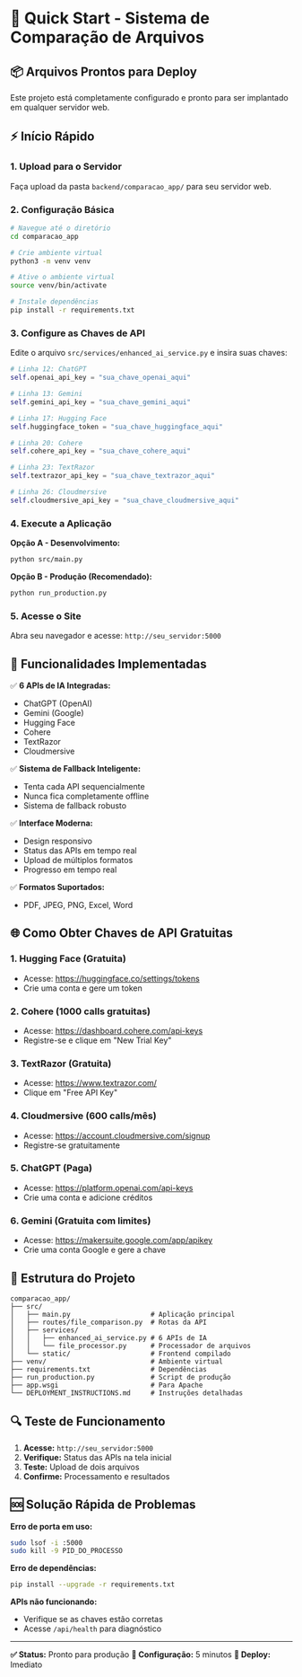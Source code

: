 # 🚀 Quick Start - Sistema de Comparação de Arquivos

## 📦 **Arquivos Prontos para Deploy**

Este projeto está completamente configurado e pronto para ser implantado em qualquer servidor web.

## ⚡ **Início Rápido**

### **1. Upload para o Servidor**
Faça upload da pasta `backend/comparacao_app/` para seu servidor web.

### **2. Configuração Básica**
```bash
# Navegue até o diretório
cd comparacao_app

# Crie ambiente virtual
python3 -m venv venv

# Ative o ambiente virtual
source venv/bin/activate

# Instale dependências
pip install -r requirements.txt
```

### **3. Configure as Chaves de API**
Edite o arquivo `src/services/enhanced_ai_service.py` e insira suas chaves:

```python
# Linha 12: ChatGPT
self.openai_api_key = "sua_chave_openai_aqui"

# Linha 13: Gemini
self.gemini_api_key = "sua_chave_gemini_aqui"

# Linha 17: Hugging Face
self.huggingface_token = "sua_chave_huggingface_aqui"

# Linha 20: Cohere
self.cohere_api_key = "sua_chave_cohere_aqui"

# Linha 23: TextRazor
self.textrazor_api_key = "sua_chave_textrazor_aqui"

# Linha 26: Cloudmersive
self.cloudmersive_api_key = "sua_chave_cloudmersive_aqui"
```

### **4. Execute a Aplicação**

**Opção A - Desenvolvimento:**
```bash
python src/main.py
```

**Opção B - Produção (Recomendado):**
```bash
python run_production.py
```

### **5. Acesse o Site**
Abra seu navegador e acesse: `http://seu_servidor:5000`

## 🔧 **Funcionalidades Implementadas**

✅ **6 APIs de IA Integradas:**
- ChatGPT (OpenAI)
- Gemini (Google)
- Hugging Face
- Cohere
- TextRazor
- Cloudmersive

✅ **Sistema de Fallback Inteligente:**
- Tenta cada API sequencialmente
- Nunca fica completamente offline
- Sistema de fallback robusto

✅ **Interface Moderna:**
- Design responsivo
- Status das APIs em tempo real
- Upload de múltiplos formatos
- Progresso em tempo real

✅ **Formatos Suportados:**
- PDF, JPEG, PNG, Excel, Word

## 🌐 **Como Obter Chaves de API Gratuitas**

### **1. Hugging Face (Gratuita)**
- Acesse: https://huggingface.co/settings/tokens
- Crie uma conta e gere um token

### **2. Cohere (1000 calls gratuitas)**
- Acesse: https://dashboard.cohere.com/api-keys
- Registre-se e clique em "New Trial Key"

### **3. TextRazor (Gratuita)**
- Acesse: https://www.textrazor.com/
- Clique em "Free API Key"

### **4. Cloudmersive (600 calls/mês)**
- Acesse: https://account.cloudmersive.com/signup
- Registre-se gratuitamente

### **5. ChatGPT (Paga)**
- Acesse: https://platform.openai.com/api-keys
- Crie uma conta e adicione créditos

### **6. Gemini (Gratuita com limites)**
- Acesse: https://makersuite.google.com/app/apikey
- Crie uma conta Google e gere a chave

## 📁 **Estrutura do Projeto**

```
comparacao_app/
├── src/
│   ├── main.py                    # Aplicação principal
│   ├── routes/file_comparison.py  # Rotas da API
│   ├── services/
│   │   ├── enhanced_ai_service.py # 6 APIs de IA
│   │   └── file_processor.py      # Processador de arquivos
│   └── static/                    # Frontend compilado
├── venv/                          # Ambiente virtual
├── requirements.txt               # Dependências
├── run_production.py              # Script de produção
├── app.wsgi                       # Para Apache
└── DEPLOYMENT_INSTRUCTIONS.md     # Instruções detalhadas
```

## 🔍 **Teste de Funcionamento**

1. **Acesse:** `http://seu_servidor:5000`
2. **Verifique:** Status das APIs na tela inicial
3. **Teste:** Upload de dois arquivos
4. **Confirme:** Processamento e resultados

## 🆘 **Solução Rápida de Problemas**

**Erro de porta em uso:**
```bash
sudo lsof -i :5000
sudo kill -9 PID_DO_PROCESSO
```

**Erro de dependências:**
```bash
pip install --upgrade -r requirements.txt
```

**APIs não funcionando:**
- Verifique se as chaves estão corretas
- Acesse `/api/health` para diagnóstico

---

**✅ Status:** Pronto para produção
**🔧 Configuração:** 5 minutos
**🚀 Deploy:** Imediato

